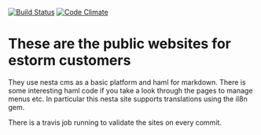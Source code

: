 [![Build Status](https://travis-ci.org/semdinsp/ficonab.com.png)](https://travis-ci.org/semdinsp/ficonab.com)
[![Code Climate](https://codeclimate.com/repos/52314d7813d63761d202d09f/badges/a5c18005738a6fb4fb32/gpa.png)](https://codeclimate.com/repos/52314d7813d63761d202d09f/feed)

# These are the public websites for estorm customers
They use nesta cms as a basic platform and haml for markdown.
There is some interesting haml code if you take a look through the pages to manage menus etc.  In particular this nesta site supports translations using the iI8n gem.

There is a travis job running to validate the sites on every commit.  
